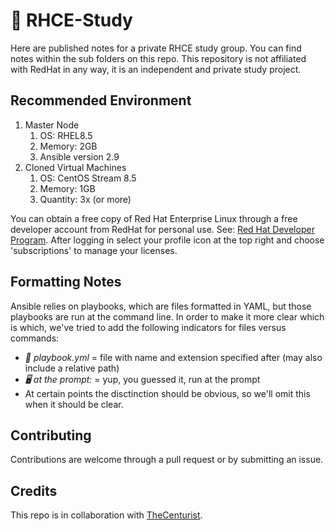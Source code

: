 # 🐧 RHCE-Study
Here are published notes for a private RHCE study group. You can find notes within the sub folders on this repo. This repository is not affiliated with RedHat in any way, it is an independent and private study project. 

## Recommended Environment
1. Master Node
    1. OS: RHEL8.5
    1. Memory: 2GB
    1. Ansible version 2.9 
1. Cloned Virtual Machines
    1. OS: CentOS Stream 8.5
    1. Memory: 1GB
    1. Quantity: 3x (or more)

You can obtain a free copy of Red Hat Enterprise Linux through a free developer account from RedHat for personal use. 
See: [Red Hat Developer Program](https://developers.redhat.com/about). After logging in select your profile icon at the top right and choose 'subscriptions' to manage your licenses. 

## Formatting Notes
Ansible relies on playbooks, which are files formatted in YAML, but those playbooks are run at the command line. 
In order to make it more clear which is which, we've tried to add the following indicators for files versus commands: 

- *📃 playbook.yml* = file with name and extension specified after (may also include a relative path)
- *🖥️ at the prompt:* = yup, you guessed it, run at the prompt 
- At certain points the disctinction should be obvious, so we'll omit this when it should be clear. 

## Contributing 
Contributions are welcome through a pull request or by submitting an issue. 

## Credits 
This repo is in collaboration with [TheCenturist](https://github.com/thecenturist).